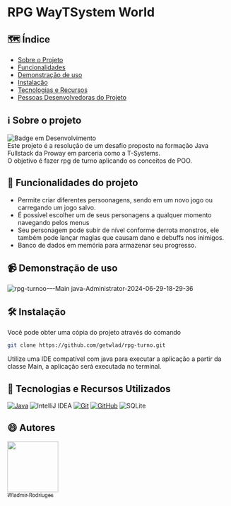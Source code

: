 # RPG WayTSystem World
## :world_map: Índice

- [Sobre o Projeto](#information_source-sobre-o-projeto)
- [Funcionalidades](#hammer-funcionalidades-do-projeto)
- [Demonstração de uso](#video_camera-demonstração-de-uso)
- [Instalação](#hammer_and_wrench-instalação)
- [Tecnologias e Recursos](#open_book-tecnologias-e-recursos-utilizados)
- [Pessoas Desenvolvedoras do Projeto](#smile-autores)
## :information_source: Sobre o projeto
![Badge em Desenvolvimento](http://img.shields.io/static/v1?label=STATUS&message=CONCLUÍDO&color=GREEN&style=for-the-badge)<br>
Este projeto é a resolução de um desafio proposto na formação Java Fullstack da Proway em parceria como a T-Systems.<br>
O objetivo é fazer rpg de turno aplicando os conceitos de POO.
## :hammer: Funcionalidades do projeto

- Permite criar diferentes persoonagens, sendo em um novo jogo ou carregando um jogo salvo.
- É possível escolher um de seus personagens a qualquer momento navegando pelos menus
- Seu personagem pode subir de nível conforme derrota monstros, ele também pode lançar magias que causam dano e debuffs nos inimigos.
- Banco de dados em memória para armazenar seu progresso.

## :video_camera: Demonstração de uso
![rpg-turnoo-–-Main java-Administrator-2024-06-29-18-29-36](https://github.com/getwlad/rpg-turno/assets/102919718/d320e3c6-1edc-402f-9d7b-6c9af44151b7)


## :hammer_and_wrench: Instalação
Você pode obter uma cópia do projeto através do comando
```bash
git clone https://github.com/getwlad/rpg-turno.git
```
Utilize uma IDE compatível com java para executar a aplicação a partir da classe Main, a aplicação será executada no terminal.

## :open_book: Tecnologias e Recursos Utilizados

[![Java](https://img.shields.io/badge/Java-ED8B00?style=for-the-badge&logo=openjdk&logoColor=white)](https://www.java.com/pt-BR/)
![IntelliJ IDEA](https://img.shields.io/badge/IntelliJIDEA-000000.svg?style=for-the-badge&logo=intellij-idea&logoColor=white)
[![Git](https://img.shields.io/badge/GIT-E44C30?&style=for-the-badge&logo=git&logoColor=white)](https://git-scm.com/doc)
[![GitHub](https://img.shields.io/badge/GitHub-100000?&style=for-the-badge&logo=github&logoColor=white)](https://github.com/)
![SQLite](https://img.shields.io/badge/sqlite-%2307405e.svg?style=for-the-badge&logo=sqlite&logoColor=white)

## :smile: Autores
[<img loading="lazy" src="https://avatars.githubusercontent.com/u/102919718?v=4" width=115><br><sub>Wladmir Rodriuges</sub>](https://github.com/getwlad) 
